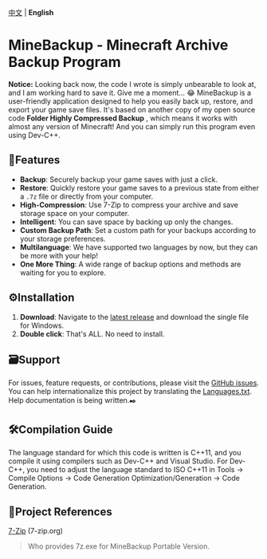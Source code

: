 [中文](README-zn.md) | **English** <!-- lang -->

# MineBackup - Minecraft Archive Backup Program

**Notice:** Looking back now, the code I wrote is simply unbearable to look at, and I am working hard to save it. Give me a moment... 😂
MineBackup is a user-friendly application designed to help you easily back up, restore, and export your game save files. It's based on another copy of my open source code **Folder Highly Compressed Backup** , which means it works with almost any version of Minecraft! And you can simply run this program even using Dev-C++.

## 📸Features

- **Backup**: Securely backup your game saves with just a click.
- **Restore**: Quickly restore your game saves to a previous state from either a `.7z` file or directly from your computer.
- **High-Compression**: Use 7-Zip to compress your archive and save storage space on your computer.
- **Intelligent**: You can save space by backing up only the changes.
- **Custom Backup Path**: Set a custom path for your backups according to your storage preferences.
- **Multilanguage**: We have supported two languages by now, but they can be more with your help!
- **One More Thing**: A wide range of backup options and methods are waiting for you to explore.

## ⚙️Installation

1. **Download**: Navigate to the [latest release](https://github.com/Leafuke/MineBackup/releases) and download the single file for Windows.
2. **Double click**: That's ALL. No need to install.

## 🗃️Support

For issues, feature requests, or contributions, please visit the [GitHub issues](https://github.com/Leafuke/MineBackup/issues). <br />
You can help internationalize this project by translating the [Languages.txt](Languages.txt).<br />
Help documentation is being written.✒️

## 🛠️Compilation Guide

The language standard for which this code is written is C++11, and you compile it using compilers such as Dev-C++ and Visual Studio.
For Dev-C++, you need to adjust the language standard to ISO C++11 in Tools → Compile Options → Code Generation Optimization/Generation → Code Generation.

## 📄Project References

[7-Zip](https://github.com/ip7z/7zip) (7-zip.org)
> Who provides 7z.exe for MineBackup Portable Version.
